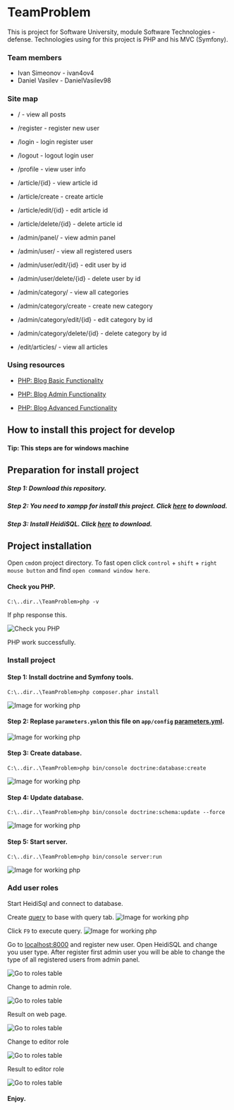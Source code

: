 # TeamProblem
This is project for Software University, module Software Technologies - defense.
Technologies using for this project is PHP and his MVC (Symfony).


### Team members
* Ivan Simeonov - ivan4ov4
* Daniel Vasilev - DanielVasilev98

### Site map  

* / - view all posts

* /register - register new user

* /login    - login register user

* /logout   - logout login user

* /profile  - view user info

* /article/{id} - view article id

* /article/create  - create article

* /article/edit/{id} - edit article id

* /article/delete/{id} - delete article id

* /admin/panel/ - view admin panel

* /admin/user/ - view all registered users

* /admin/user/edit/{id} - edit user by id

* /admin/user/delete/{id} - delete user by id

* /admin/category/ - view all categories

* /admin/category/create - create new category

* /admin/category/edit/{id} - edit category by id

* /admin/category/delete/{id} - delete category by id

* /edit/articles/ - view all articles

### Using resources


* [PHP: Blog Basic Functionality](https://softuni.bg/trainings/resources/video/13416/video-screen-14-march-2017-vladimir-damyanovski-software-technologies-february-2017)

* [PHP: Blog Admin Functionality](https://softuni.bg/trainings/resources/video/13449/video-screen-15-march-2017-ivaylo-kenov-software-technologies-february-2017)

* [PHP: Blog Advanced Functionality](https://softuni.bg/trainings/resources/video/11027/video-screen-07-november-2016-ivan-yonkov-software-technologies-october-2016)


## How to install this project for develop
#### Tip: This steps are for windows machine

## Preparation for install project

##### Step 1: Download this repository.
##### Step 2: You need to xampp for install this project. Click [here](https://www.apachefriends.org/download.html) to download.
##### Step 3: Install HeidiSQL. Click [here](https://www.heidisql.com/download.php) to download.

## Project installation
Open `cmd`on project directory. To fast open click `control` + `shift` + `right mouse button` and find `open command window here`.
#### Check you PHP.
```
C:\..dir..\TeamProblem>php -v
```

If php response this.

![Check you PHP](https://github.com/ivan4ov4/TeamProblem/blob/master/pic/Capture1234.PNG)

PHP work successfully.

### Install project
#### Step 1: Install doctrine and Symfony tools.
```
C:\..dir..\TeamProblem>php composer.phar install
```
![Image for working php](https://github.com/ivan4ov4/TeamProblem/blob/master/pic/Capture2.PNG)
#### Step 2: Replase `parameters.yml`on this file on `app/config` [parameters.yml](https://github.com/ivan4ov4/TeamProblem/blob/master/parameters.yml).
![Image for working php](https://github.com/ivan4ov4/TeamProblem/blob/master/pic/Capture3.PNG)
#### Step 3: Create database.
```
C:\..dir..\TeamProblem>php bin/console doctrine:database:create
```
![Image for working php](https://github.com/ivan4ov4/TeamProblem/blob/master/pic/Capture4.PNG)
#### Step 4: Update database.
```
C:\..dir..\TeamProblem>php bin/console doctrine:schema:update --force
```
![Image for working php](https://github.com/ivan4ov4/TeamProblem/blob/master/pic/Capture5.PNG)
#### Step 5: Start server.
```
C:\..dir..\TeamProblem>php bin/console server:run
```
![Image for working php](https://github.com/ivan4ov4/TeamProblem/blob/master/pic/Capture6.PNG)
### Add user roles
Start HeidiSql and connect to database.

Create [query](https://github.com/ivan4ov4/TeamProblem/blob/master/pic/query.sql)  to base with query tab.
![Image for working php](https://github.com/ivan4ov4/TeamProblem/blob/master/pic/Capture01.PNG)

Click `F9` to execute query.
![Image for working php](https://github.com/ivan4ov4/TeamProblem/blob/master/pic/Capture02.PNG)

Go to [localhost:8000](http://localhost:8000) and register new user.
Open HeidiSQL and change you user type. After register first admin user you will be able to change the type of all registered users from admin panel.

![Go to roles table](https://github.com/ivan4ov4/TeamProblem/blob/master/pic/Capture03.PNG)

Change to admin role.

![Go to roles table](https://github.com/ivan4ov4/TeamProblem/blob/master/pic/Capture04.PNG)

Result on web page.

![Go to roles table](https://github.com/ivan4ov4/TeamProblem/blob/master/pic/Capture05.PNG)

Change to editor role

![Go to roles table](https://github.com/ivan4ov4/TeamProblem/blob/master/pic/Capture06.PNG)

Result to editor role

![Go to roles table](https://github.com/ivan4ov4/TeamProblem/blob/master/pic/Capture07.PNG)

#### Enjoy.